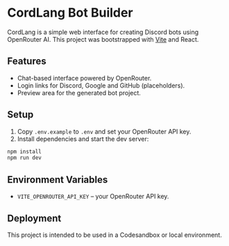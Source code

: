 # CordLang Bot Builder

CordLang is a simple web interface for creating Discord bots using OpenRouter AI.
This project was bootstrapped with [Vite](https://vitejs.dev/) and React.

## Features

- Chat-based interface powered by OpenRouter.
- Login links for Discord, Google and GitHub (placeholders).
- Preview area for the generated bot project.

## Setup

1. Copy `.env.example` to `.env` and set your OpenRouter API key.
2. Install dependencies and start the dev server:

```bash
npm install
npm run dev
```

## Environment Variables

- `VITE_OPENROUTER_API_KEY` – your OpenRouter API key.

## Deployment

This project is intended to be used in a Codesandbox or local environment.

